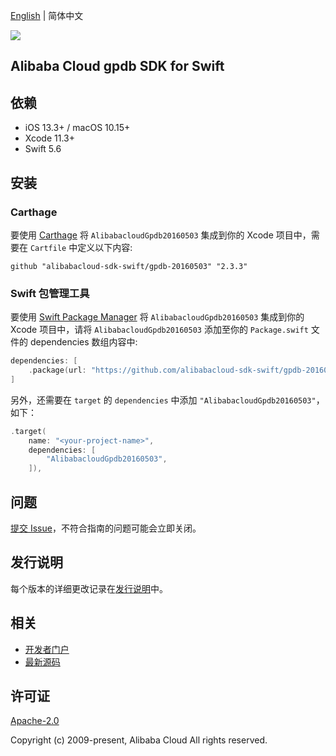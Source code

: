 [English](README.md) | 简体中文

![](https://aliyunsdk-pages.alicdn.com/icons/AlibabaCloud.svg)

## Alibaba Cloud gpdb SDK for Swift

## 依赖

- iOS 13.3+ / macOS 10.15+
- Xcode 11.3+
- Swift 5.6

## 安装

### Carthage

要使用 [Carthage](https://github.com/Carthage/Carthage) 将 `AlibabacloudGpdb20160503` 集成到你的 Xcode 项目中，需要在 `Cartfile` 中定义以下内容:

```ogdl
github "alibabacloud-sdk-swift/gpdb-20160503" "2.3.3"
```

### Swift 包管理工具

要使用 [Swift Package Manager](https://swift.org/package-manager/) 将 `AlibabacloudGpdb20160503` 集成到你的 Xcode 项目中，请将 `AlibabacloudGpdb20160503` 添加至你的 `Package.swift` 文件的 dependencies 数组内容中:

```swift
dependencies: [
    .package(url: "https://github.com/alibabacloud-sdk-swift/gpdb-20160503.git", from: "2.3.3")
]
```

另外，还需要在 `target` 的 `dependencies` 中添加 `"AlibabacloudGpdb20160503"`，如下：

```swift
.target(
    name: "<your-project-name>",
    dependencies: [
        "AlibabacloudGpdb20160503",
    ]),
```

## 问题

[提交 Issue](https://github.com/alibabacloud-sdk-swift/gpdb-20160503/issues/new)，不符合指南的问题可能会立即关闭。

## 发行说明

每个版本的详细更改记录在[发行说明](./ChangeLog.txt)中。

## 相关

* [开发者门户](https://next.api.aliyun.com/home)
* [最新源码](https://github.com/alibabacloud-sdk-swift/gpdb-20160503)

## 许可证

[Apache-2.0](http://www.apache.org/licenses/LICENSE-2.0)

Copyright (c) 2009-present, Alibaba Cloud All rights reserved.

